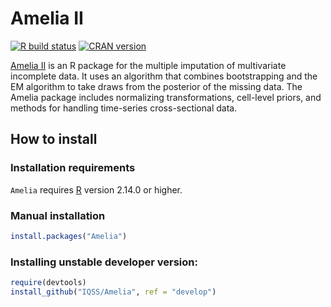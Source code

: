 # Amelia II


 <!-- badges: start -->
  [![R build status](https://github.com/IQSS/Amelia/workflows/R-CMD-check/badge.svg)](https://github.com/IQSS/Amelia/actions)
  [![CRAN
version](http://www.r-pkg.org/badges/version/Amelia)](https://cran.r-project.org/package=Amelia)

  <!-- badges: end -->


[Amelia II][] is an R package for the multiple imputation of multivariate incomplete data. It uses an algorithm that combines bootstrapping and the EM algorithm to take draws from the posterior of the missing data. The Amelia package includes normalizing transformations, cell-level priors, and methods for handling time-series cross-sectional data. 

## How to install

### Installation requirements
`Amelia` requires [R][] version 2.14.0 or higher. 

### Manual installation
```R
install.packages("Amelia")
```

### Installing unstable developer version:
```R
require(devtools)
install_github("IQSS/Amelia", ref = "develop")
```

[Amelia II]: http://gking.harvard.edu/amelia
[R]: https://cran.r-project.org
